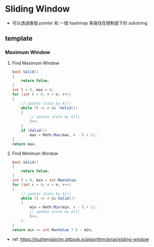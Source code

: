 # Sliding Window

- 可以透過兩個 pointer 和 一個 hashmap 來尋找在限制底下的 substring

## template

### Maximum Window

1. Find Maximum Window

    ```csharp
    bool Valid()
    {
        return false;
    }
    int l = 0, max = 0;
    for (int r = 0; r < n; r++)
    {
        // update state by A[r]
        while (l <= r && !Valid())
        {
            // update state by A[l]
            l++;
        }
        if (Valid())
            max = Math.Max(max, r - l + 1);
    }
    return max;
    ```

1. Find Minimum Window

    ```csharp
    bool Valid()
    {
        return false;
    }
    int l = 0, min = int.MaxValue;
    for (int r = 0; r < n; r++)
    {
        // update state by A[r]
        while (l <= r && Valid())
        {
            min = Math.Min(min, r - l + 1);
            // update state by A[l]
            l++;
        }
    }
    return min == int.MaxValue ? 0 : min;
    ```

- ref: <https://liuzhenglaichn.gitbook.io/algorithm/array/sliding-window>
